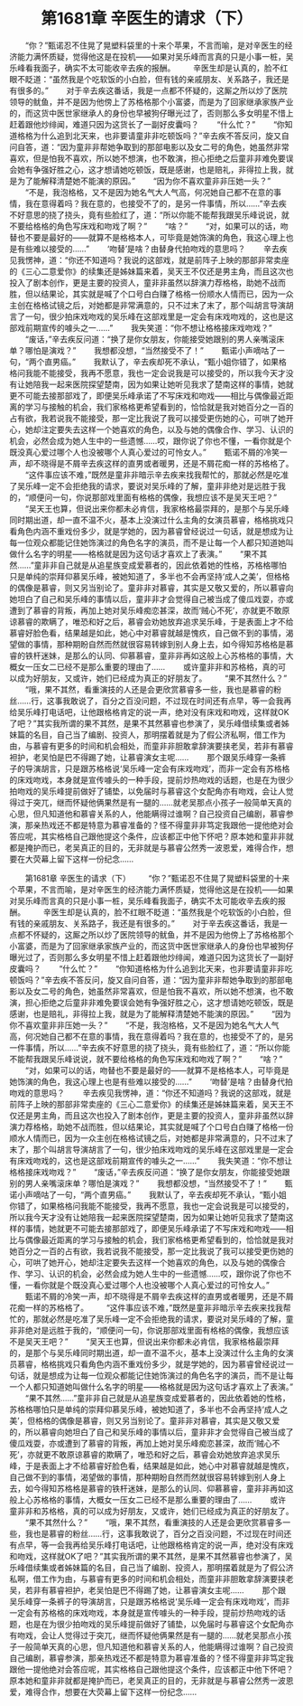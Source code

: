 # 　　第1681章 辛医生的请求（下）
　　“你？”甄诺忍不住晃了晃塑料袋里的十来个苹果，不言而喻，是对辛医生的经济能力满怀质疑，觉得他这是在投机——如果对吴乐峰而言真的只是小事一桩，吴乐峰看我面子，确实不太可能收辛去疾的报酬。
　　辛医生却是认真的，脸不红眼不眨道：“虽然我是个吃软饭的小白脸，但有钱的亲戚朋友、关系路子，我还是有很多的。”
　　对于辛去疾这番话，我是一点都不怀疑的，这厮之所以炒了医院领导的鱿鱼，并不是因为他傍上了苏格格那个小富婆，而是为了回家继承家族产业的，而这货中医世家继承人的身份也早被狗仔曝光过了，否则那么多女明星不惜上赶着跟他炒绯闻，难道只因为这货长了一副好皮囊吗？
　　“什么忙？”
　　“你知道格格为什么追到北天来，也非要请童非非吃顿饭吗？”辛去疾不答反问，旋又自问自答，道：“因为童非非帮她争取到的那部电影以及女二号的角色，她虽然非常喜欢，但是怕我不喜欢，所以她不想演，也不敢演，担心拒绝之后童非非难免要误会她有争强好胜之心，这才想请她吃顿饭，既是感谢，也是赔礼，非得拉上我，就是为了能解释清楚她不能演的原因。”
　　“因为你不喜欢童非非压她一头？”
　　“不是，我泡格格，又不是因为她名气大人气高，何况她自己都不在意的事情，我在意得着吗？我在意的，也接受不了的，是另一件事情，所以……”辛去疾不好意思的挠了挠头，竟有些脸红了，道：“所以你能不能帮我跟吴乐峰说说，就不要给格格的角色写床戏和吻戏了啊？”
　　“啥？”
　　“对，如果可以的话，吻替也不要是最好的——就算不是格格本人，可毕竟是她饰演的角色，我这心理上也是有些难以接受的……”
　　‘吻替’是啥？由替身代拍吻戏的意思吗？
　　辛去疾见我愣神，道：“你还不知道吗？我说的这部戏，就是前阵子上映的那部非常卖座的《三心二意爱你》的续集还是姊妹篇来着，吴天王不仅还是男主角，而且这次也投入了剧本创作，更是主要的投资人，童非非虽然以辞演力荐格格，助她不战而胜，但以结果论，其实就是喊了个口号白白赚了格格一份顺水人情而已，因为一众主创在格格试镜之后，对她都是非常满意的，只不过末了末了，那个叫胡言导演胡言了一句，很少拍床戏吻戏的吴乐峰在这部戏里是一定会有床戏吻戏的，这也是这部戏前期宣传的噱头之一……”
　　我失笑道：“你不想让格格接床戏吻戏？”
　　“废话，”辛去疾反问道：“换了是你女朋友，你能接受她跟别的男人亲嘴滚床单？哪怕是演戏？”
　　我想都没想，“当然接受不了！”
　　甄诺小声嘀咕了一句，“两个直男癌。”
　　我默认了，辛去疾却死不承认，“甄小姐你错了，如果格格问我能不能接受，我再不愿意，我也一定会说我是可以接受的，所以我今天才没有让她陪我一起来医院探望楚南，因为如果让她听见我求了楚南这样的事情，她就更不可能去接那部戏了，即便吴乐峰承诺了不写床戏和吻戏——相比与偶像最近距离的学习与接触的机会，我们家格格更希望看到的，恰恰就是我对她百分之一百的占有欲，我若说我不能接受，那一定比我说了我可以接受更伤她的心，可哄了她开心，她却注定要失去这样一个她喜欢的角色，以及与她的偶像合作、学习、认识的机会，必然会成为她人生中的一些遗憾……哎，跟你说了你也不懂，一看你就是个既没真心爱过哪个人也没被哪个人真心爱过的可怜女人。”
　　甄诺不屑的冷笑一声，却不晓得是不屑辛去疾这样的直男或者暖男，还是不屑花痴一样的苏格格了。
　　“这件事应该不难，”既然是童非非暗示辛去疾来找我帮忙的，那就必然是吃准了吴乐峰一定不会拒绝我的请求，要说对吴乐峰的了解，童非非绝对是远胜于我的，“顺便问一句，你说那部戏里面有格格的偶像，我想应该不是吴天王吧？”
　　“吴天王也算，但说出来你都未必肯信，我家格格最崇拜的，是那个与吴乐峰同时期出道，却一直不温不火，基本上没演过什么主角的女演员慕睿，格格挑戏只看角色内涵不重戏份多少，就是学她的，因为慕睿曾经说过一句话，就是想成为让每一位观众都能记住她饰演过的角色名字的演员，而不是让每一个人都只知道她叫做什么名字的明星——格格就是因为这句话才喜欢上了表演。”
　　“果不其然……”童非非自己就是从追星族变成爱慕者的，因此依着她的性格，苏格格哪怕只是单纯的崇拜仰慕吴乐峰，被她知道了，多半也不会再坚持‘成人之美’，但格格的偶像是慕睿，则又另当别论了。童非非对慕睿，其实是又敬又爱的，所以慕睿向她坦白了自己和吴乐峰的事情以后，童非非才会觉得自己被当成了傻瓜戏耍，亦或遭到了慕睿的背叛，再加上她对吴乐峰痴恋甚深，故而‘贼心不死’，亦就更不敢原谅慕睿的欺瞒了，唯恐和好之后，慕睿会劝她放弃追求吴乐峰，于是表面上才不给慕睿好脸色看，结果越是如此，她心中对慕睿就越是愧疚，自己做不到的事情，渴望做的事情，那种期盼自然而然就很容易转嫁到别人身上去，如今得知苏格格是慕睿的铁杆迷妹，是那么的认同、仰慕慕睿，童非非再如这般上心苏格格的事情，大概女一压女二已经不是那么重要的理由了……
　　或许童非非和苏格格，真的可以成为好朋友，又或许，她们已经成为真正的好朋友了。
　　“果不其然什么？”
　　“哦，果不其然，看重演技的人还是会更欣赏慕睿多一些，我也是慕睿的粉丝……行，这事我敢说了，百分之百没问题，不过现在时间还有点早，等一会我再给吴乐峰打电话吧，让他跟格格肯定的说一声，绝对没有床戏和吻戏，这样就OK了吧？”其实我所谓的果不其然，是果不其然慕睿也参演了，吴乐峰借续集或者姊妹篇的名目，自己当了编剧、投资人，那明摆着就是为了假公济私啊，借工作为由，与慕睿有更多的时间和机会相处，而童非非胆敢拿辞演要挟老吴，若非有慕睿袒护，老吴怕是巴不得踢了她，让慕睿演女主呢……
　　那个跟吴乐峰穿一条裤子的导演胡言，只是跟苏格格说‘吴乐峰一定会有床戏吻戏’，而非一定会有苏格格的床戏吻戏，本身就是宣传噱头的一种手段，提前炒热吻戏的话题，也是在为很少拍吻戏的吴乐峰提前做好了铺垫，以免届时与慕睿这个女配角亦有吻戏，会让人觉得过于突兀，继而怀疑他俩果然是有一腿的……就老吴那点小孩子一般简单天真的心思，但凡知道他和慕睿关系的人，他能瞒得过谁啊？自己投资自己编剧，慕睿参演，那亲热戏还不都是特意为慕睿准备的？怪不得童非非笃定我跟他一提他绝对会答应呢，其实格格自己跟他提这个条件，应该都正中他下怀吧？原本她和童非非就都是掩护而已，老吴真正的目的，无非就是与慕睿公然秀一波恩爱，难得合作，想要在大荧幕上留下这样一份纪念……

　　第1681章 辛医生的请求（下）
　　“你？”甄诺忍不住晃了晃塑料袋里的十来个苹果，不言而喻，是对辛医生的经济能力满怀质疑，觉得他这是在投机——如果对吴乐峰而言真的只是小事一桩，吴乐峰看我面子，确实不太可能收辛去疾的报酬。
　　辛医生却是认真的，脸不红眼不眨道：“虽然我是个吃软饭的小白脸，但有钱的亲戚朋友、关系路子，我还是有很多的。”
　　对于辛去疾这番话，我是一点都不怀疑的，这厮之所以炒了医院领导的鱿鱼，并不是因为他傍上了苏格格那个小富婆，而是为了回家继承家族产业的，而这货中医世家继承人的身份也早被狗仔曝光过了，否则那么多女明星不惜上赶着跟他炒绯闻，难道只因为这货长了一副好皮囊吗？
　　“什么忙？”
　　“你知道格格为什么追到北天来，也非要请童非非吃顿饭吗？”辛去疾不答反问，旋又自问自答，道：“因为童非非帮她争取到的那部电影以及女二号的角色，她虽然非常喜欢，但是怕我不喜欢，所以她不想演，也不敢演，担心拒绝之后童非非难免要误会她有争强好胜之心，这才想请她吃顿饭，既是感谢，也是赔礼，非得拉上我，就是为了能解释清楚她不能演的原因。”
　　“因为你不喜欢童非非压她一头？”
　　“不是，我泡格格，又不是因为她名气大人气高，何况她自己都不在意的事情，我在意得着吗？我在意的，也接受不了的，是另一件事情，所以……”辛去疾不好意思的挠了挠头，竟有些脸红了，道：“所以你能不能帮我跟吴乐峰说说，就不要给格格的角色写床戏和吻戏了啊？”
　　“啥？”
　　“对，如果可以的话，吻替也不要是最好的——就算不是格格本人，可毕竟是她饰演的角色，我这心理上也是有些难以接受的……”
　　‘吻替’是啥？由替身代拍吻戏的意思吗？
　　辛去疾见我愣神，道：“你还不知道吗？我说的这部戏，就是前阵子上映的那部非常卖座的《三心二意爱你》的续集还是姊妹篇来着，吴天王不仅还是男主角，而且这次也投入了剧本创作，更是主要的投资人，童非非虽然以辞演力荐格格，助她不战而胜，但以结果论，其实就是喊了个口号白白赚了格格一份顺水人情而已，因为一众主创在格格试镜之后，对她都是非常满意的，只不过末了末了，那个叫胡言导演胡言了一句，很少拍床戏吻戏的吴乐峰在这部戏里是一定会有床戏吻戏的，这也是这部戏前期宣传的噱头之一……”
　　我失笑道：“你不想让格格接床戏吻戏？”
　　“废话，”辛去疾反问道：“换了是你女朋友，你能接受她跟别的男人亲嘴滚床单？哪怕是演戏？”
　　我想都没想，“当然接受不了！”
　　甄诺小声嘀咕了一句，“两个直男癌。”
　　我默认了，辛去疾却死不承认，“甄小姐你错了，如果格格问我能不能接受，我再不愿意，我也一定会说我是可以接受的，所以我今天才没有让她陪我一起来医院探望楚南，因为如果让她听见我求了楚南这样的事情，她就更不可能去接那部戏了，即便吴乐峰承诺了不写床戏和吻戏——相比与偶像最近距离的学习与接触的机会，我们家格格更希望看到的，恰恰就是我对她百分之一百的占有欲，我若说我不能接受，那一定比我说了我可以接受更伤她的心，可哄了她开心，她却注定要失去这样一个她喜欢的角色，以及与她的偶像合作、学习、认识的机会，必然会成为她人生中的一些遗憾……哎，跟你说了你也不懂，一看你就是个既没真心爱过哪个人也没被哪个人真心爱过的可怜女人。”
　　甄诺不屑的冷笑一声，却不晓得是不屑辛去疾这样的直男或者暖男，还是不屑花痴一样的苏格格了。
　　“这件事应该不难，”既然是童非非暗示辛去疾来找我帮忙的，那就必然是吃准了吴乐峰一定不会拒绝我的请求，要说对吴乐峰的了解，童非非绝对是远胜于我的，“顺便问一句，你说那部戏里面有格格的偶像，我想应该不是吴天王吧？”
　　“吴天王也算，但说出来你都未必肯信，我家格格最崇拜的，是那个与吴乐峰同时期出道，却一直不温不火，基本上没演过什么主角的女演员慕睿，格格挑戏只看角色内涵不重戏份多少，就是学她的，因为慕睿曾经说过一句话，就是想成为让每一位观众都能记住她饰演过的角色名字的演员，而不是让每一个人都只知道她叫做什么名字的明星——格格就是因为这句话才喜欢上了表演。”
　　“果不其然……”童非非自己就是从追星族变成爱慕者的，因此依着她的性格，苏格格哪怕只是单纯的崇拜仰慕吴乐峰，被她知道了，多半也不会再坚持‘成人之美’，但格格的偶像是慕睿，则又另当别论了。童非非对慕睿，其实是又敬又爱的，所以慕睿向她坦白了自己和吴乐峰的事情以后，童非非才会觉得自己被当成了傻瓜戏耍，亦或遭到了慕睿的背叛，再加上她对吴乐峰痴恋甚深，故而‘贼心不死’，亦就更不敢原谅慕睿的欺瞒了，唯恐和好之后，慕睿会劝她放弃追求吴乐峰，于是表面上才不给慕睿好脸色看，结果越是如此，她心中对慕睿就越是愧疚，自己做不到的事情，渴望做的事情，那种期盼自然而然就很容易转嫁到别人身上去，如今得知苏格格是慕睿的铁杆迷妹，是那么的认同、仰慕慕睿，童非非再如这般上心苏格格的事情，大概女一压女二已经不是那么重要的理由了……
　　或许童非非和苏格格，真的可以成为好朋友，又或许，她们已经成为真正的好朋友了。
　　“果不其然什么？”
　　“哦，果不其然，看重演技的人还是会更欣赏慕睿多一些，我也是慕睿的粉丝……行，这事我敢说了，百分之百没问题，不过现在时间还有点早，等一会我再给吴乐峰打电话吧，让他跟格格肯定的说一声，绝对没有床戏和吻戏，这样就OK了吧？”其实我所谓的果不其然，是果不其然慕睿也参演了，吴乐峰借续集或者姊妹篇的名目，自己当了编剧、投资人，那明摆着就是为了假公济私啊，借工作为由，与慕睿有更多的时间和机会相处，而童非非胆敢拿辞演要挟老吴，若非有慕睿袒护，老吴怕是巴不得踢了她，让慕睿演女主呢……
　　那个跟吴乐峰穿一条裤子的导演胡言，只是跟苏格格说‘吴乐峰一定会有床戏吻戏’，而非一定会有苏格格的床戏吻戏，本身就是宣传噱头的一种手段，提前炒热吻戏的话题，也是在为很少拍吻戏的吴乐峰提前做好了铺垫，以免届时与慕睿这个女配角亦有吻戏，会让人觉得过于突兀，继而怀疑他俩果然是有一腿的……就老吴那点小孩子一般简单天真的心思，但凡知道他和慕睿关系的人，他能瞒得过谁啊？自己投资自己编剧，慕睿参演，那亲热戏还不都是特意为慕睿准备的？怪不得童非非笃定我跟他一提他绝对会答应呢，其实格格自己跟他提这个条件，应该都正中他下怀吧？原本她和童非非就都是掩护而已，老吴真正的目的，无非就是与慕睿公然秀一波恩爱，难得合作，想要在大荧幕上留下这样一份纪念……
